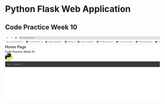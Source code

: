 # Python Flask Web Application 
## Code Practice Week 10

<img src="/images/ScreenShot_Dashboard-1.jpg" alt="My cool logo"/>
